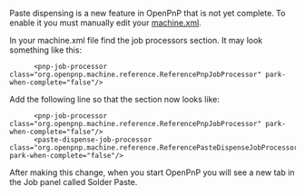 Paste dispensing is a new feature in OpenPnP that is not yet complete. To enable it you must manually edit your [machine.xml](https://github.com/openpnp/openpnp/wiki/FAQ#where-are-configuration-and-log-files-located).

In your machine.xml file find the job processors section. It may look something like this:

```
      <pnp-job-processor class="org.openpnp.machine.reference.ReferencePnpJobProcessor" park-when-complete="false"/>
```

Add the following line so that the section now looks like:

```
      <pnp-job-processor class="org.openpnp.machine.reference.ReferencePnpJobProcessor" park-when-complete="false"/>
      <paste-dispense-job-processor class="org.openpnp.machine.reference.ReferencePasteDispenseJobProcessor" park-when-complete="false"/>
```

After making this change, when you start OpenPnP you will see a new tab in the Job panel called Solder Paste.
